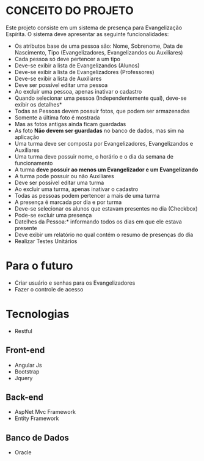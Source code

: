 ﻿# CONCEITO DO PROJETO
Este projeto consiste em um sistema de presença para Evangelização Espírita. O sistema deve apresentar as seguinte funcionalidades:
* Os atributos base de uma pessoa são: Nome, Sobrenome, Data de Nascimento, Tipo (Evangelizadores, Evangelizandos ou Auxiliares)
* Cada pessoa só deve pertencer a um tipo
* Deve-se exibir a lista de Evangelizandos (Alunos)
* Deve-se exibir a lista de Evangelizadores (Professores)
* Deve-se exibir a lista de Auxiliares
* Deve ser possível editar uma pessoa
* Ao excluir uma pessoa, apenas inativar o cadastro
* Quando selecionar uma pessoa (Independentemente qual), deve-se exibir os detalhes\*
* Todas as Pessoas devem possuir fotos, que podem ser armazenadas
* Somente a última foto é mostrada
* Mas as fotos antigas ainda ficam guardadas
* As foto **Não devem ser guardadas** no banco de dados, mas sim na aplicação
* Uma turma deve ser composta por Evangelizadores, Evangelizandos e Auxiliares
* Uma turma deve possuir nome, o horário e o dia da semana de funcionamento
* A turma **deve possuir ao menos um Evangelizador e um Evangelizando**
* A turma pode possuir ou não Auxiliares
* Deve ser possível editar uma turma
* Ao excluir uma turma, apenas inativar o cadastro
* Todas as pessoas podem pertencer a mais de uma turma
* A presença é marcada por dia e por turma
* Deve-se selecionar os alunos que estavam presentes no dia (Checkbox)
* Pode-se excluir uma presença
* Datelhes da Pessoa:\* informando todos os dias em que ele estava presente
* Deve exibir um relatório no qual contém o resumo de presenças do dia
* Realizar Testes Unitários
# Para o futuro
* Criar usuário e senhas para os Evangelizadores
* Fazer o controle de acesso
# Tecnologias
* Restful
## Front-end
* Angular Js
* Bootstrap
* Jquery
## Back-end
* AspNet Mvc Framework
* Entity Framework
## Banco de Dados
* Oracle
